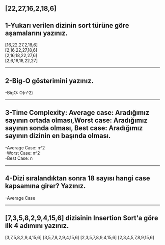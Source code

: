 ## [22,27,16,2,18,6]

## 1-Yukarı verilen dizinin sort türüne göre aşamalarını yazınız.
[16,22,27,2,18,6] <br>
[2,16,22,27,18,6] <br>
[2,16,18,22,27,6] <br>
[2,6,16,18,22,27] <br>
***
## 2-Big-O gösterimini yazınız.
-BigO: O(n^2)
***
## 3-Time Complexity: Average case: Aradığımız sayının ortada olması,Worst case: Aradığımız sayının sonda olması, Best case: Aradığımız sayının dizinin en başında olması.
-Average Case: n^2 <br>
-Worst Case: n^2 <br>
-Best Case: n 
***
## 4-Dizi sıralandıktan sonra 18 sayısı hangi case kapsamına girer? Yazınız.
-Average Case
***
## [7,3,5,8,2,9,4,15,6] dizisinin Insertion Sort'a göre ilk 4 adımını yazınız.
[3,7,5,8,2,9,4,15,6]
[3,5,7,8,2,9,4,15,6]
[2,3,5,7,8,9,4,15,6]
[2,3,4,5,7,8,9,15,6]
